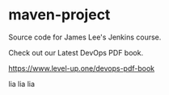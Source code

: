 # maven-project
Source code for James Lee's Jenkins course.

Check out our Latest DevOps PDF book.

https://www.level-up.one/devops-pdf-book

lia lia lia
